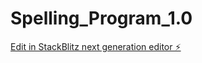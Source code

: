 # Spelling_Program_1.0

[Edit in StackBlitz next generation editor ⚡️](https://stackblitz.com/~/github.com/Zhyshonne-Harris/Spelling_Program_1.0)